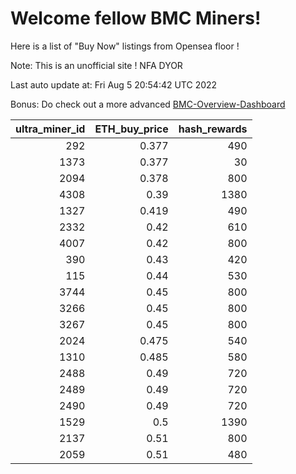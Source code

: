 # Welcome fellow BMC Miners!
Here is a list of "Buy Now" listings from Opensea floor !

Note: This is an unofficial site ! NFA DYOR

Last auto update at: Fri Aug  5 20:54:42 UTC 2022

Bonus: Do check out a more advanced [BMC-Overview-Dashboard](https://dune.com/defifunk/BMC-Overview-Dashboard)


|   ultra_miner_id |   ETH_buy_price |   hash_rewards |
|-----------------:|----------------:|---------------:|
|              292 |           0.377 |            490 |
|             1373 |           0.377 |             30 |
|             2094 |           0.378 |            800 |
|             4308 |           0.39  |           1380 |
|             1327 |           0.419 |            490 |
|             2332 |           0.42  |            610 |
|             4007 |           0.42  |            800 |
|              390 |           0.43  |            420 |
|              115 |           0.44  |            530 |
|             3744 |           0.45  |            800 |
|             3266 |           0.45  |            800 |
|             3267 |           0.45  |            800 |
|             2024 |           0.475 |            540 |
|             1310 |           0.485 |            580 |
|             2488 |           0.49  |            720 |
|             2489 |           0.49  |            720 |
|             2490 |           0.49  |            720 |
|             1529 |           0.5   |           1390 |
|             2137 |           0.51  |            800 |
|             2059 |           0.51  |            480 |